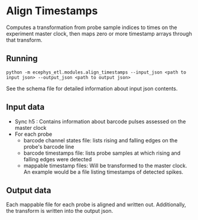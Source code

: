Align Timestamps
================
Computes a transformation from probe sample indices to times on the experiment master clock, then maps zero or more timestamp 
arrays through that transform.


Running
-------
```
python -m ecephys_etl.modules.align_timestamps --input_json <path to input json> --output_json <path to output json>
```
See the schema file for detailed information about input json contents.


Input data
----------
- Sync h5 : Contains information about barcode pulses assessed on the master clock
- For each probe
    - barcode channel states file: lists rising and falling edges on the probe's barcode line
    - barcode timestamps file: lists probe samples at which rising and falling edges were detected
    - mappable timestamp files: Will be transformed to the master clock. An example would be a file listing timestamps of detected spikes.



Output data
-----------
Each mappable file for each probe is aligned and written out. Additionally, the transform is written into the output json. 
